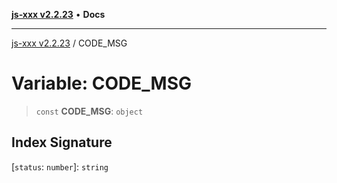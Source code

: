 [**js-xxx v2.2.23**](../README.md) • **Docs**

***

[js-xxx v2.2.23](../README.md) / CODE\_MSG

# Variable: CODE\_MSG

> `const` **CODE\_MSG**: `object`

## Index Signature

 \[`status`: `number`\]: `string`

